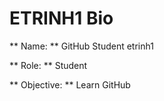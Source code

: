 # ETRINH1 Bio

** Name: **   GitHub Student etrinh1

** Role: **   Student

** Objective: **  Learn GitHub
